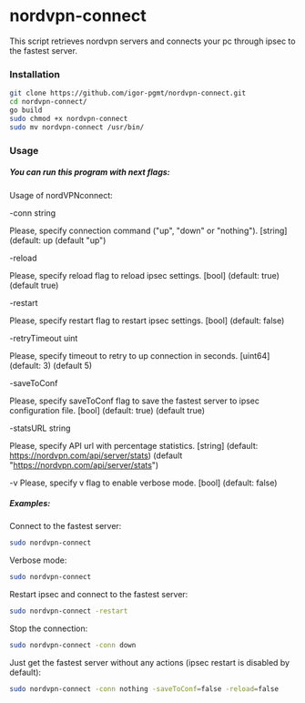 # nordvpn-connect

This script retrieves nordvpn servers and connects your pc through ipsec to the fastest server.

### Installation
```sh
git clone https://github.com/igor-pgmt/nordvpn-connect.git
cd nordvpn-connect/
go build
sudo chmod +x nordvpn-connect
sudo mv nordvpn-connect /usr/bin/
```

### Usage

##### You can run this program with next flags:
Usage of nordVPNconnect:

  -conn string
  
   Please, specify connection command ("up", "down" or "nothing"). [string] (default: up (default "up")
      
  -reload
  
   Please, specify reload flag to reload ipsec settings. [bool] (default: true) (default true)
   
  -restart
   
   Please, specify restart flag to restart ipsec settings. [bool] (default: false)
   
  -retryTimeout uint
  
   Please, specify timeout to retry to up connection in seconds. [uint64] (default: 3) (default 5)
   
  -saveToConf
  
   Please, specify saveToConf flag to save the fastest server to ipsec configuration file. [bool] (default: true) (default true)
   
  -statsURL string
  
   Please, specify API url with percentage statistics. [string] (default: https://nordvpn.com/api/server/stats) (default "https://nordvpn.com/api/server/stats")
   
  -v	Please, specify v flag to enable verbose mode. [bool] (default: false)

##### Examples:

Connect to the fastest server:
```sh
sudo nordvpn-connect
```

Verbose mode:
```sh
sudo nordvpn-connect
```

Restart ipsec and connect to the fastest server:
```sh
sudo nordvpn-connect -restart
```

Stop the connection:
```sh
sudo nordvpn-connect -conn down
```

Just get the fastest server without any actions (ipsec restart is disabled by default):
```sh
sudo nordvpn-connect -conn nothing -saveToConf=false -reload=false
```
